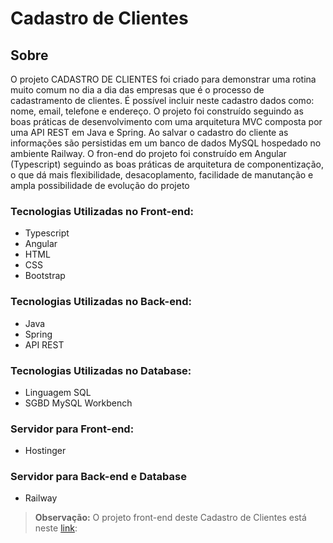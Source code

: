 # Cadastro de Clientes

## Sobre

O projeto CADASTRO DE CLIENTES foi criado para demonstrar uma rotina muito comum no dia a dia das empresas que é o processo de cadastramento de clientes. 
É possível incluir neste cadastro dados como: nome, email, telefone e endereço. O projeto foi construído seguindo as boas práticas de desenvolvimento com 
uma arquitetura MVC composta por uma API REST em Java e Spring. Ao salvar o cadastro do cliente as informações são persistidas em um banco de dados MySQL 
hospedado no ambiente Railway. O fron-end do projeto foi construído em Angular (Typescript) seguindo as boas práticas de arquitetura de componentização, 
o que dá mais flexibilidade, desacoplamento, facilidade de manutanção e ampla possibilidade de evolução do projeto

### Tecnologias Utilizadas no Front-end:

- Typescript
- Angular
- HTML
- CSS
- Bootstrap

### Tecnologias Utilizadas no Back-end:

- Java
- Spring
- API REST

### Tecnologias Utilizadas no Database:

- Linguagem SQL
- SGBD MySQL Workbench

### Servidor para Front-end:

- Hostinger

### Servidor para Back-end e Database

- Railway

> **Observação:** O projeto front-end deste Cadastro de Clientes está neste [link](https://github.com/ricardoalves21/Portfolio-Cadastro-Cliente-front): 
